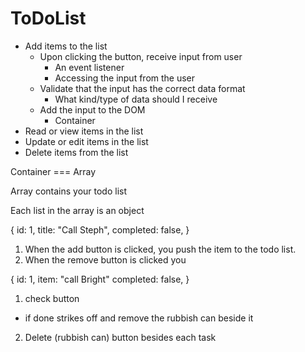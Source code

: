 # ToDoList

- Add items to the list
  - Upon clicking the button, receive input from user
    - An event listener
    - Accessing the input from the user
  - Validate that the input has the correct data format
    - What kind/type of data should I receive
  - Add the input to the DOM
    - Container
- Read or view items in the list
- Update or edit items in the list
- Delete items from the list

Container === Array

Array contains your todo list

Each list in the array is an object

{
id: 1,
title: "Call Steph",
completed: false,
}

1. When the add button is clicked, you push the item to the todo list.
2. When the remove button is clicked you

{
  id: 1,
  item: "call Bright"
  completed: false,
}
1. check button 
  - if done strikes off and remove the rubbish can beside it
2. Delete (rubbish can) button besides each task